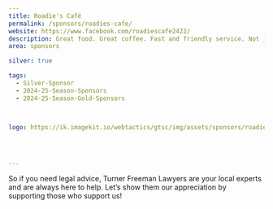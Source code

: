 ```yaml
---
title: Roadie's Café
permalink: /sponsors/roadies-cafe/
website: https://www.facebook.com/roadiescafe2422/
description: Great food. Great coffee. Fast and friendly service. Not just another cafe. Come and experience The Roadies Cafe.
area: sponsors

silver: true

tags:
  - Silver-Sponsor
  - 2024-25-Season-Sponsors
  - 2024-25-Season-Gold-Sponsors



logo: https://ik.imagekit.io/webtactics/gtsc/img/assets/sponsors/roadies-cafe-220x220.jpg




---
```




So if you need legal advice, Turner Freeman Lawyers are your local experts and are always here to help. Let’s show them our appreciation by supporting those who support us! 
